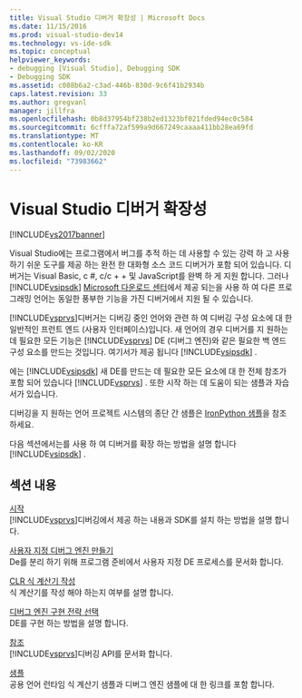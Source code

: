 ```yaml
---
title: Visual Studio 디버거 확장성 | Microsoft Docs
ms.date: 11/15/2016
ms.prod: visual-studio-dev14
ms.technology: vs-ide-sdk
ms.topic: conceptual
helpviewer_keywords:
- debugging [Visual Studio], Debugging SDK
- Debugging SDK
ms.assetid: c088b6a2-c3ad-446b-830d-9c6f41b2934b
caps.latest.revision: 33
ms.author: gregvanl
manager: jillfra
ms.openlocfilehash: 0b8d37954bf238b2ed1323bf021fded94ec0c584
ms.sourcegitcommit: 6cfffa72af599a9d667249caaaa411bb28ea69fd
ms.translationtype: MT
ms.contentlocale: ko-KR
ms.lasthandoff: 09/02/2020
ms.locfileid: "73983662"
---
```

# <a name="visual-studio-debugger-extensibility"></a>Visual Studio 디버거 확장성
[!INCLUDE[vs2017banner](../../includes/vs2017banner.md)]

Visual Studio에는 프로그램에서 버그를 추적 하는 데 사용할 수 있는 강력 하 고 사용 하기 쉬운 도구를 제공 하는 완전 한 대화형 소스 코드 디버거가 포함 되어 있습니다. 디버거는 Visual Basic, c #, c/c + + 및 JavaScript를 완벽 하 게 지원 합니다. 그러나 [!INCLUDE[vsipsdk](../../includes/vsipsdk-md.md)] [Microsoft 다운로드 센터](https://www.microsoft.com/download/details.aspx?id=21835)에서 제공 되는을 사용 하 여 다른 프로그래밍 언어는 동일한 풍부한 기능을 가진 디버거에서 지원 될 수 있습니다.  
  
 [!INCLUDE[vsprvs](../../includes/vsprvs-md.md)]디버거는 디버깅 중인 언어와 관련 하 여 디버깅 구성 요소에 대 한 일반적인 프런트 엔드 (사용자 인터페이스)입니다. 새 언어의 경우 디버거를 지 원하는 데 필요한 모든 기능은 [!INCLUDE[vsprvs](../../includes/vsprvs-md.md)] DE (디버그 엔진)와 같은 필요한 백 엔드 구성 요소를 만드는 것입니다. 여기서가 제공 됩니다 [!INCLUDE[vsipsdk](../../includes/vsipsdk-md.md)] .  
  
 에는 [!INCLUDE[vsipsdk](../../includes/vsipsdk-md.md)] 새 DE를 만드는 데 필요한 모든 요소에 대 한 전체 참조가 포함 되어 있습니다 [!INCLUDE[vsprvs](../../includes/vsprvs-md.md)] . 또한 시작 하는 데 도움이 되는 샘플과 자습서가 있습니다.  
  
 디버깅을 지 원하는 언어 프로젝트 시스템의 종단 간 샘플은 [IronPython 샘플](https://msdn.microsoft.com/4c41695c-12c1-4670-b43b-d8d84c9e4089)을 참조 하세요.  
  
 다음 섹션에서는를 사용 하 여 디버거를 확장 하는 방법을 설명 합니다 [!INCLUDE[vsipsdk](../../includes/vsipsdk-md.md)] .  
  
## <a name="in-this-section"></a>섹션 내용  
 [시작](../../extensibility/debugger/getting-started-with-debugger-extensibility.md)  
 [!INCLUDE[vsprvs](../../includes/vsprvs-md.md)]디버깅에서 제공 하는 내용과 SDK를 설치 하는 방법을 설명 합니다.  
  
 [사용자 지정 디버그 엔진 만들기](../../extensibility/debugger/creating-a-custom-debug-engine.md)  
 De를 분리 하기 위해 프로그램 준비에서 사용자 지정 DE 프로세스를 문서화 합니다.  
  
 [CLR 식 계산기 작성](../../extensibility/debugger/writing-a-common-language-runtime-expression-evaluator.md)  
 식 계산기를 작성 해야 하는지 여부를 설명 합니다.  
  
 [디버그 엔진 구현 전략 선택](../../extensibility/debugger/choosing-a-debug-engine-implementation-strategy.md)  
 DE를 구현 하는 방법을 설명 합니다.  
  
 [참조](../../extensibility/debugger/reference/reference-visual-studio-debugging-apis.md)  
 [!INCLUDE[vsprvs](../../includes/vsprvs-md.md)]디버깅 API를 문서화 합니다.  
  
 [샘플](../../extensibility/debugger/visual-studio-debugging-samples.md)  
 공용 언어 런타임 식 계산기 샘플과 디버그 엔진 샘플에 대 한 링크를 포함 합니다.
